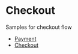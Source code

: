 # Checkout

Samples for checkout flow

* [Payment](samples/payment/README.md)
* [Checkout](samples/checkout/README.md)